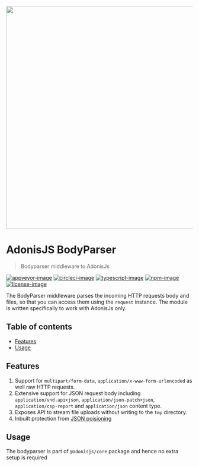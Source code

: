 <div align="center"><img src="https://res.cloudinary.com/adonisjs/image/upload/q_100/v1564392111/adonis-banner_o9lunk.png" width="600px"></div>

# AdonisJS BodyParser
> Bodyparser middleware to AdonisJs

[![appveyor-image]][appveyor-url] [![circleci-image]][circleci-url] [![typescript-image]][typescript-url] [![npm-image]][npm-url] [![license-image]][license-url]

The BodyParser middleware parses the incoming HTTP requests body and files, so that you can access them using the `request` instance. The module is written specifically to work with AdonisJs only.

<!-- START doctoc generated TOC please keep comment here to allow auto update -->
<!-- DON'T EDIT THIS SECTION, INSTEAD RE-RUN doctoc TO UPDATE -->
## Table of contents

- [Features](#features)
- [Usage](#usage)

<!-- END doctoc generated TOC please keep comment here to allow auto update -->

## Features

1. Support for `multipart/form-data`, `application/x-www-form-urlencoded` as well raw HTTP requests.
2. Extensive support for JSON request body including `application/vnd.api+json`, `application/json-patch+json`, `application/csp-report` and `application/json` content type.
3. Exposes API to stream file uploads without writing to the `tmp` directory.
4. Inbuilt protection from [JSON poisioning](https://medium.com/intrinsic/javascript-prototype-poisoning-vulnerabilities-in-the-wild-7bc15347c96)

## Usage
The bodyparser is part of `@adonisjs/core` package and hence no extra setup is required

[appveyor-image]: https://img.shields.io/appveyor/ci/thetutlage/adonis-bodyparser/master.svg?style=for-the-badge&logo=appveyor
[appveyor-url]: https://ci.appveyor.com/project/thetutlage/adonis-bodyparser "appveyor"

[circleci-image]: https://img.shields.io/circleci/project/github/adonisjs/adonis-bodyparser/master.svg?style=for-the-badge&logo=circleci
[circleci-url]: https://circleci.com/gh/adonisjs/adonis-bodyparser "circleci"

[typescript-image]: https://img.shields.io/badge/Typescript-294E80.svg?style=for-the-badge&logo=typescript
[typescript-url]:  "typescript"

[npm-image]: https://img.shields.io/npm/v/@adonisjs/bodyparser.svg?style=for-the-badge&logo=npm
[npm-url]: https://npmjs.org/package/@adonisjs/bodyparser "npm"

[license-image]: https://img.shields.io/npm/l/@adonisjs/bodyparser?color=blueviolet&style=for-the-badge
[license-url]: LICENSE.md "license"

